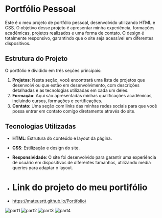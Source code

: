 # Portfólio Pessoal

Este é o meu projeto de portfólio pessoal, desenvolvido utilizando HTML e CSS. O objetivo desse projeto é apresentar minha experiência, formações acadêmicas, projetos realizados e uma forma de contato. O design é totalmente responsivo, garantindo que o site seja acessível em diferentes dispositivos.

## Estrutura do Projeto

O portfólio é dividido em três seções principais:

1. **Projetos**: Nesta seção, você encontrará uma lista de projetos que desenvolvi ou que estão em desenvolvimento, com descrições detalhadas e as tecnologias utilizadas em cada um deles.
2. **Formação**: Aqui são apresentadas minhas qualificações acadêmicas, incluindo cursos, formações e certificações.
3. **Contato**: Uma seção com links das minhas redes sociais para que você possa entrar em contato comigo diretamente através do site.

## Tecnologias Utilizadas

- **HTML**: Estrutura do conteúdo e layout da página.
- **CSS**: Estilização e design do site.
- **Responsividade**: O site foi desenvolvido para garantir uma experiência de usuário em dispositivos de diferentes tamanhos, utilizando media queries para adaptar o layout.

- # Link do projeto do meu portifólio

- https://mateusrtt.github.io/Portifolio/

![part1](https://github.com/user-attachments/assets/8ed0b9bf-2513-459e-88bb-923c4753648d)
![part2](https://github.com/user-attachments/assets/4f71471d-3d4b-4007-8d9d-a81f9528e2d1)
![part3](https://github.com/user-attachments/assets/56bd0b76-708c-4755-99f0-fa6cff75e9c4)
![part4](https://github.com/user-attachments/assets/0580488f-febd-4e40-b33b-72d058a10b88)

